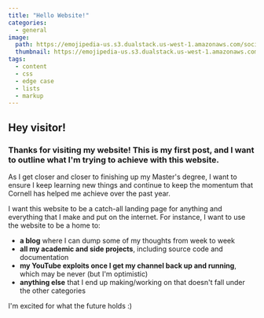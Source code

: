 ```yaml
---
title: "Hello Website!"
categories:
  - general
image:
  path: https://emojipedia-us.s3.dualstack.us-west-1.amazonaws.com/socialmedia/apple/237/waving-hand-sign_1f44b.png
  thumbnail: https://emojipedia-us.s3.dualstack.us-west-1.amazonaws.com/socialmedia/apple/237/waving-hand-sign_1f44b.png
tags:
  - content
  - css
  - edge case
  - lists
  - markup
---
```

## Hey visitor!
### Thanks for visiting my website! This is my first post, and I want to outline what I'm trying to achieve with this website. 

As I get closer and closer to finishing up my Master's degree, I want to ensure I keep learning new things and continue to keep the momentum that Cornell has helped me achieve over the past year.

I want this website to be a catch-all landing page for anything and everything that I make and put on the internet. For instance, I want to use the website to be a home to:
- **a blog** where I can dump some of my thoughts from week to week 
- **all my academic and side projects**, including source code and documentation
- **my YouTube exploits once I get my channel back up and running**, which may be never (but I'm optimistic)
- **anything else** that I end up making/working on that doesn't fall under the other categories

I'm excited for what the future holds :)
